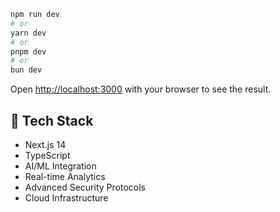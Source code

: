 
```bash
npm run dev
# or
yarn dev
# or
pnpm dev
# or
bun dev
```

Open [http://localhost:3000](http://localhost:3000) with your browser to see the result.

## 🔧 Tech Stack

- Next.js 14
- TypeScript
- AI/ML Integration
- Real-time Analytics
- Advanced Security Protocols
- Cloud Infrastructure
